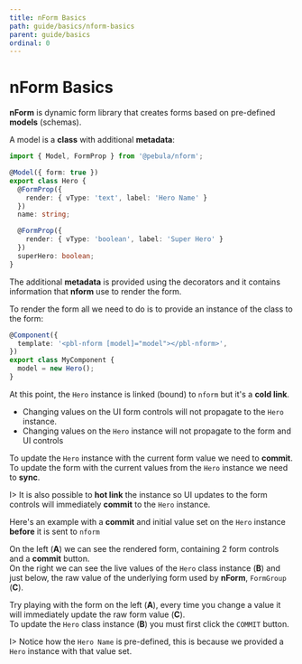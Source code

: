 ```yaml
---
title: nForm Basics
path: guide/basics/nform-basics
parent: guide/basics
ordinal: 0
---
```

# nForm Basics

**nForm** is dynamic form library that creates forms based on pre-defined **models** (schemas).

A model is a **class** with additional **metadata**:

```typescript
import { Model, FormProp } from '@pebula/nform';

@Model({ form: true })
export class Hero {
  @FormProp({
    render: { vType: 'text', label: 'Hero Name' }
  })
  name: string;

  @FormProp({
    render: { vType: 'boolean', label: 'Super Hero' }
  })
  superHero: boolean;
}
```

The additional **metadata** is provided using the decorators and it contains information that **nform** use to render the form.

To render the form all we need to do is to provide an instance of the class to the form:

```typescript
@Component({
  template: '<pbl-nform [model]="model"></pbl-nform>',
})
export class MyComponent {
  model = new Hero();
}
```

At this point, the `Hero` instance is linked (bound) to `nform` but it's a **cold link**.

- Changing values on the UI form controls will not propagate to the `Hero` instance.
- Changing values on the `Hero` instance will not propagate to the form and UI controls

To update the `Hero` instance with the current form value we need to **commit**.  
To update the form with the current values from the `Hero` instance we need to **sync**.

I> It is also possible to **hot link** the instance so UI updates to the form controls will immediately **commit** to the `Hero` instance.

Here's an example with a **commit** and initial value set on the `Hero` instance **before** it is sent to `nform`

<div pbl-example-view="pbl-nform-basics-example"></div>

On the left (**A**) we can see the rendered form, containing 2 form controls and a **commit** button.  
On the right we can see the live values of the `Hero` class instance (**B**) and just below, the raw value of the underlying form used by **nForm**, `FormGroup` (**C**).

Try playing with the form on the left (**A**), every time you change a value it will immediately update the raw form value (**C**).  
To update the `Hero` class instance (**B**) you must first click the `COMMIT` button.

I> Notice how the `Hero Name` is pre-defined, this is because we provided a `Hero` instance with that value set.
